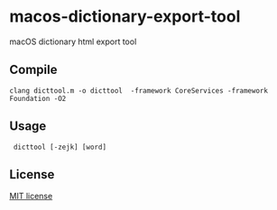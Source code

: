 # macos-dictionary-export-tool
macOS dictionary html export tool

## Compile

```shell  
clang dicttool.m -o dicttool  -framework CoreServices -framework Foundation -O2
```  

## Usage
```shell
 dicttool [-zejk] [word]
```

## License

 [MIT license](LICENSE.txt)
